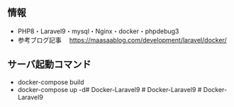 ## 情報
- PHP8・Laravel9・mysql・Nginx・docker・phpdebug3
- 参考ブログ記事
　https://maasaablog.com/development/laravel/docker/

## サーバ起動コマンド
- docker-compose build
- docker-compose up -d#   D o c k e r - L a r a v e l 9 
 
 #   D o c k e r - L a r a v e l 9 
 
 #   D o c k e r - L a r a v e l 9 
 
 